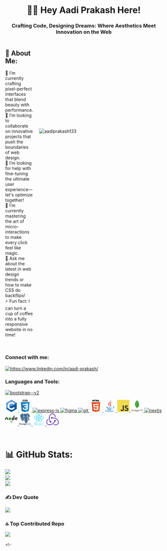 <h1 align="center">👋🏻 Hey Aadi Prakash Here!</h1>
<h3 align="center">Crafting Code, Designing Dreams: Where Aesthetics Meet Innovation on the Web</h3>


<div style="display: flex; align-items: center; justify-content: space-between;">
  <div style="width: 60%; padding-right: 20px;">
    <h2>💫 About Me:</h2>
    <p>🔭 I’m currently crafting pixel-perfect interfaces that blend beauty with performance. <br>
    👯 I’m looking to collaborate on innovative projects that push the boundaries of web design. <br>
    🤝 I’m looking for help with fine-tuning the ultimate user experience—let's optimize together! <br>
    🌱 I’m currently mastering the art of micro-interactions to make every click feel like magic. <br>
    💬 Ask me about the latest in web design trends or how to make CSS do backflips! <br>
    ⚡ Fun fact: I can turn a cup of coffee into a fully responsive website in no time!</p>
  </div>
  <img src="https://dayatech.us/images/resource/website-development.gif" alt="aadiprakash133" width="400" height="400" style="flex-shrink: 0;">
</div>


<br>
<h3 align="left">Connect with me:</h3>
<p align="left">
<a href="https://linkedin.com/in/https://www.linkedin.com/in/aadi-prakash/" target="blank"><img align="center" src="https://raw.githubusercontent.com/rahuldkjain/github-profile-readme-generator/master/src/images/icons/Social/linked-in-alt.svg" alt="https://www.linkedin.com/in/aadi-prakash/" height="30" width="40" /></a>
</p>

<h3 align="left">Languages and Tools:</h3>
<p align="left"> 
  <a href="https://getbootstrap.com" target="_blank" rel="noreferrer"> <img src="https://img.icons8.com/color/48/bootstrap--v2.png" alt="bootstrap--v2" alt="bootstrap" width="40" height="40"/> </a>
  
  <a href="https://www.cprogramming.com/" target="_blank" rel="noreferrer"> <img src="https://raw.githubusercontent.com/devicons/devicon/master/icons/c/c-original.svg" alt="c" width="40" height="40"/> </a> 
  <a href="https://www.w3schools.com/css/" target="_blank" rel="noreferrer"> <img src="https://raw.githubusercontent.com/devicons/devicon/master/icons/css3/css3-original-wordmark.svg" alt="css3" width="40" height="40"/> </a> 
  <a href="https://expressjs.com" target="_blank" rel="noreferrer"> <img src="https://img.icons8.com/office/40/express-js.png" alt="express-js" alt="express" width="40" height="40"/> </a> 
  <a href="https://www.figma.com/" target="_blank" rel="noreferrer"> <img src="https://www.vectorlogo.zone/logos/figma/figma-icon.svg" alt="figma" width="40" height="40"/> </a> <a href="https://git-scm.com/" target="_blank" rel="noreferrer"> <img src="https://www.vectorlogo.zone/logos/git-scm/git-scm-icon.svg" alt="git" width="40" height="40"/> </a> <a href="https://www.w3.org/html/" target="_blank" rel="noreferrer"> <img src="https://raw.githubusercontent.com/devicons/devicon/master/icons/html5/html5-original-wordmark.svg" alt="html5" width="40" height="40"/> </a> <a href="https://www.java.com" target="_blank" rel="noreferrer"> <img src="https://raw.githubusercontent.com/devicons/devicon/master/icons/java/java-original.svg" alt="java" width="40" height="40"/> </a> <a href="https://developer.mozilla.org/en-US/docs/Web/JavaScript" target="_blank" rel="noreferrer"> <img src="https://raw.githubusercontent.com/devicons/devicon/master/icons/javascript/javascript-original.svg" alt="javascript" width="40" height="40"/> </a> <a href="https://www.mongodb.com/" target="_blank" rel="noreferrer"> <img src="https://raw.githubusercontent.com/devicons/devicon/master/icons/mongodb/mongodb-original-wordmark.svg" alt="mongodb" width="40" height="40"/> </a> <a href="https://nextjs.org/" target="_blank" rel="noreferrer"> <img src="https://img.icons8.com/fluency-systems-regular/50/nextjs.png" alt="nextjs" width="40" height="40"/> </a> <a href="https://nodejs.org" target="_blank" rel="noreferrer"> <img src="https://raw.githubusercontent.com/devicons/devicon/master/icons/nodejs/nodejs-original-wordmark.svg" alt="nodejs" width="40" height="40"/> </a> <a href="https://www.postgresql.org" target="_blank" rel="noreferrer"> <img src="https://raw.githubusercontent.com/devicons/devicon/master/icons/postgresql/postgresql-original-wordmark.svg" alt="postgresql" width="40" height="40"/> </a> <a href="https://reactjs.org/" target="_blank" rel="noreferrer"> <img src="https://raw.githubusercontent.com/devicons/devicon/master/icons/react/react-original-wordmark.svg" alt="react" width="40" height="40"/> </a> <a href="https://redux.js.org" target="_blank" rel="noreferrer"> <img src="https://raw.githubusercontent.com/devicons/devicon/master/icons/redux/redux-original.svg" alt="redux" width="40" height="40"/> </a> </p>
<br>
# 📊 GitHub Stats:
![](https://github-readme-stats.vercel.app/api?username=aadiprakash133&theme=dark&hide_border=false&include_all_commits=false&count_private=true)<br/>
![](https://github-readme-streak-stats.herokuapp.com/?user=aadiprakash133&theme=dark&hide_border=false)<br/>
![](https://github-readme-stats.vercel.app/api/top-langs/?username=aadiprakash133&theme=dark&hide_border=false&include_all_commits=false&count_private=true&layout=compact)

### ✍️ Dev Quote
![](https://quotes-github-readme.vercel.app/api?type=horizontal&theme=gruvbox)

### 🔝 Top Contributed Repo
![](https://github-contributor-stats.vercel.app/api?username=aadiprakash133&limit=5&theme=dark&combine_all_yearly_contributions=true)

<!-
